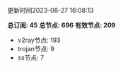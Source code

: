更新时间2023-08-27 16:08:13

**总订阅: 45**
**总节点: 696**
**有效节点: 209**
- v2ray节点: 193
- trojan节点: 9
- ss节点: 7
